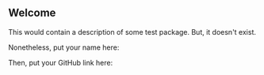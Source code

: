 ## Welcome

This would contain a description of some test package. But, it doesn't exist.

Nonetheless, put your name here: 

Then, put your GitHub link here: